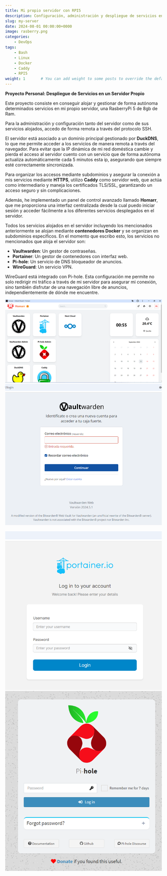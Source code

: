 ```yaml
---
title: Mi propio servidor con RPI5
description: Configuración, administración y despliegue de servicios en mi propio servidor Rasberrypi 5
slug: my-server
date: 2024-08-01 00:00:00+0000
image: rasberry.png
categories:
    - DevOps
tags:
    - Bash
    - Linux
    - Docker
    - Caddy
    - RPI5
weight: 1       # You can add weight to some posts to override the default sorting (date descending)
---
```


**Proyecto Personal: Despliegue de Servicios en un Servidor Propio**

Este proyecto consiste en conseguir alojar y gestionar de forma autónoma determinados servicios en mi propio servidor, una RasberryPi 5 de 8gb de Ram. 

Para la administración y configuración tanto del servidor como de sus servicios alojados, accedo de forma remota a través del protocolo SSH.

El servidor está asociado a un dominio principal gestionado por **DuckDNS**, lo que me permite acceder a los servicios de manera remota a través del navegador. Para evitar que la IP dinámica de mi red doméstica cambie y pierda el acceso al servidor cuento con un servicio que de forma autónoma actualiza automáticamente cada 5 minutos esta ip, asegurando que siempre esté correctamente sincronizada.

Para organizar los accesos mediante subdominios y asegurar la conexión a mis servicios mediante **HTTPS**, utilizo **Caddy** como servidor web, que actúa como intermediario y maneja los certificados TLS/SSL, garantizando un acceso seguro y sin complicaciones.

Además, he implementado un panel de control avanzado llamado **Homarr**, que me proporciona una interfaz centralizada desde la cual puedo iniciar sesión y acceder fácilmente a los diferentes servicios desplegados en el servidor. 

Todos los servicios alojados en el servidor incluyendo los mencionados anteriormente se alojan mediante **contenedores Docker** y se organizan en subdominios específicos.
En el momento que escribo esto, los servicios no mencionados que aloja el servidor son:

- **Vaultwarden**: Un gestor de contraseñas.
- **Portainer**: Un gestor de contenedores con interfaz web.
- **Pi-hole**: Un servicio de DNS bloqueador de anuncios.
- **WireGuard**: Un servicio VPN.

WireGuard está integrado con Pi-hole. Esta configuración me permite no solo redirigir mi tráfico a través de mi servidor para asegurar mi conexión, sino también disfrutar de una navegación libre de anuncios, independientemente de dónde me encuentre.

![Dashboard Homarr](homarr.png)![Gestor de contraseñas Vaultwarden](vaultwarden.png) 

![Gestor de contenedores Portainer](portainer.png)![Interfaz web de administración de Pihole](pihole.png) 
